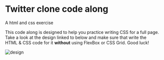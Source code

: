 # Twitter clone code along
A html and css exercise




This code along is designed to help you practice writing CSS for a full page. Take a look at the design linked to below and make sure that write the HTML & CSS code for it **without** using FlexBox or CSS Grid. Good luck!

![design](./design.png)
